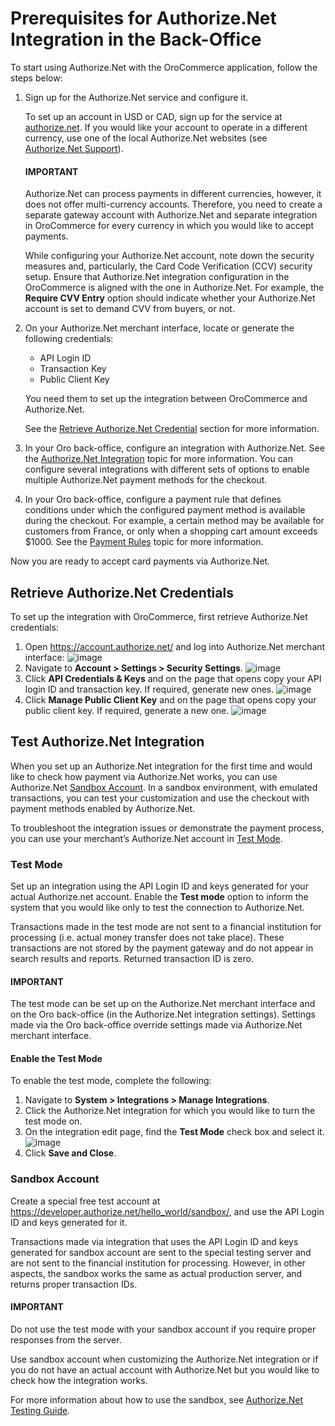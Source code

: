 <a id="user-guide-payment-prerequisites-authorizenet"></a>

# Prerequisites for Authorize.Net Integration in the Back-Office

<!-- begin -->

To start using Authorize.Net with the OroCommerce application, follow the steps below:

1. Sign up for the Authorize.Net service and configure it.

   To set up an account in USD or CAD, sign up for the service at <a href="http://reseller.authorize.net/application/101898/" target="_blank">authorize.net</a>. If you would like your account to operate in a different currency, use one of the local Authorize.Net websites (see <a href="https://support.authorize.net/" target="_blank">Authorize.Net Support</a>).

   #### IMPORTANT
   Authorize.Net can process payments in different currencies, however, it does not offer multi-currency accounts. Therefore, you need to create a separate gateway account with Authorize.Net and separate integration in OroCommerce for every currency in which you would like to accept payments.

   While configuring your Authorize.Net account, note down the security measures and, particularly, the Card Code Verification (CCV) security setup. Ensure that Authorize.Net integration configuration in the OroCommerce is aligned with the one in Authorize.Net. For example, the **Require CVV Entry** option should indicate whether your Authorize.Net account is set to demand CVV from buyers, or not.
2. On your Authorize.Net merchant interface, locate or generate the following credentials:
   * API Login ID
   * Transaction Key
   * Public Client Key

   You need them to set up the integration between OroCommerce and Authorize.Net.

   See the [Retrieve Authorize.Net Credential](#user-guide-payment-prerequisites-authorizenet-credentials) section for more information.
3. In your Oro back-office, configure an integration with Authorize.Net. See the [Authorize.Net Integration](authorizenet-integration.md#user-guide-payment-configuration-payment-method-integration-authorizenet-details) topic for more information. You can configure several integrations with different sets of options to enable multiple Authorize.Net payment methods for the checkout.
4. In your Oro back-office, configure a payment rule that defines conditions under which the configured payment method is available during the checkout. For example, a certain method may be available for customers from France, or only when a shopping cart amount exceeds $1000. See the [Payment Rules](../../../payment-rules/index.md#sys-payment-rules) topic for more information.

Now you are ready to accept card payments via Authorize.Net.

<a id="user-guide-payment-prerequisites-authorizenet-credentials"></a>

## Retrieve Authorize.Net Credentials

To set up the integration with OroCommerce, first retrieve Authorize.Net credentials:

1. Open <a href="https://account.authorize.net/" target="_blank">https://account.authorize.net/</a> and log into Authorize.Net merchant interface:
   ![image](user/img/system/integrations/authorizenet/authorizenet_merchant.png)
2. Navigate to **Account > Settings > Security Settings**.
   ![image](user/img/system/integrations/authorizenet/authorizenet_security.png)
3. Click **API Credentials & Keys** and on the page that opens copy your API login ID and transaction key. If required, generate new ones.
   ![image](user/img/system/integrations/authorizenet/authorizenet_apicredentials.png)
4. Click **Manage Public Client Key** and on the page that opens copy your public client key. If required, generate a new one.
   ![image](user/img/system/integrations/authorizenet/authorizenet_clientkey.png)

<a id="user-guide-payment-prerequisites-authorizenet-testing"></a>

## Test Authorize.Net Integration

When you set up an Authorize.Net integration for the first time and would like to check how payment via Authorize.Net works, you can use Authorize.Net [Sandbox Account](). In a sandbox environment, with emulated transactions, you can test your customization and use the checkout with payment methods enabled by Authorize.Net.

To troubleshoot the integration issues or demonstrate the payment process, you can use your merchant’s Authorize.Net account in [Test Mode]().

### Test Mode

Set up an integration using the API Login ID and keys generated for your actual Authorize.net account. Enable the **Test mode** option to inform the system that you would like only to test the connection to Authorize.Net.

Transactions made in the test mode are not sent to a financial institution for processing (i.e. actual money transfer does not take place). These transactions are not stored by the payment gateway and do not appear in search results and reports. Returned transaction ID is zero.

#### IMPORTANT
The test mode can be set up on the Authorize.Net merchant interface and on the Oro back-office (in the Authorize.Net integration settings). Settings made via the Oro back-office override settings made via Authorize.Net merchant interface.

#### Enable the Test Mode

To enable the test mode, complete the following:

1. Navigate to **System > Integrations > Manage Integrations**.
2. Click the Authorize.Net integration for which you would like to turn the test mode on.
3. On the integration edit page, find the **Test Mode** check box and select it.
   ![image](user/img/system/integrations/authorizenet/authorizenet_testmode.png)
4. Click **Save and Close**.

### Sandbox Account

Create a special free test account at <a href="https://developer.authorize.net/hello_world/sandbox/" target="_blank">https://developer.authorize.net/hello_world/sandbox/</a>, and use the API Login ID and keys generated for it.

Transactions made via integration that uses the API Login ID and keys generated for sandbox account are sent to the special testing server and are not sent to the financial institution for processing. However, in other aspects, the sandbox works the same as actual production server, and returns proper transaction IDs.

#### IMPORTANT
Do not use the test mode with your sandbox account if you require proper responses from the server.

Use sandbox account when customizing the Authorize.Net integration or if you do not have an actual account with Authorize.Net but you would like to check how the integration works.

For more information about how to use the sandbox, see <a href="https://developer.authorize.net/hello_world/testing_guide/" target="_blank">Authorize.Net Testing Guide</a>.
